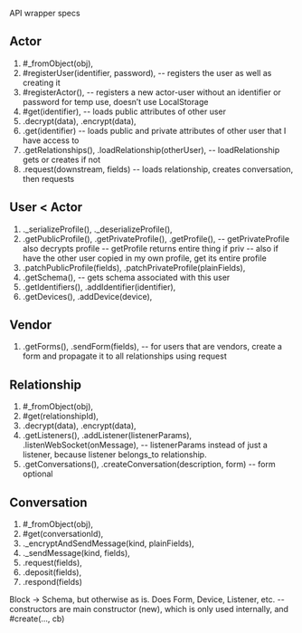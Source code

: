 API wrapper specs

Actor
-----
1.  #_fromObject(obj),
2.  #registerUser(identifier, password), -- registers the user as well as creating it
3.  #registerActor(), -- registers a new actor-user without an identifier or password for temp use, doesn’t use LocalStorage
4.  #get(identifier), -- loads public attributes of other user
5.  .decrypt(data), .encrypt(data),
6.  .get(identifier) -- loads public and private attributes of other user that I have access to
7. .getRelationships(), .loadRelationship(otherUser), -- loadRelationship gets or creates if not
8. .request(downstream, fields) -- loads relationship, creates conversation, then requests

User < Actor
------------
1.  ._serializeProfile(), ._deserializeProfile(),
2.  .getPublicProfile(), .getPrivateProfile(), .getProfile(),
    -- getPrivateProfile also decrypts profile
    -- getProfile returns entire thing if priv
    -- also if have the other user copied in my own profile, get its entire profile
3. .patchPublicProfile(fields), .patchPrivateProfile(plainFields),
4. .getSchema(), -- gets schema associated with this user
5. .getIdentifiers(), .addIdentifier(identifier),
6. .getDevices(), .addDevice(device),

Vendor
------
1.  .getForms(), .sendForm(fields), -- for users that are vendors, create a form and propagate it to all relationships using request

Relationship
------------
1. #_fromObject(obj),
2. #get(relationshipId),
3. .decrypt(data), .encrypt(data),
4. .getListeners(), .addListener(listenerParams), .listenWebSocket(onMessage),
	-- listenerParams instead of just a listener, because listener belongs_to relationship.
5. .getConversations(), .createConversation(description, form) -- form optional

Conversation
------------
1. #_fromObject(obj),
2. #get(conversationId),
3. ._encryptAndSendMessage(kind, plainFields),
4. ._sendMessage(kind, fields),
5. .request(fields),
6. .deposit(fields),
7. .respond(fields)

Block -> Schema, but otherwise as is. Does
Form, Device, Listener, etc. -- constructors are main constructor (new), which is only used internally, and #create(..., cb)



